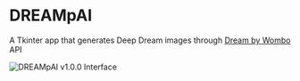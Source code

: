 # DREAMpAI
A Tkinter app that generates Deep Dream images through [Dream by Wombo](https://play.google.com/store/apps/details?id=com.womboai.wombodream) API

![DREAMpAI v1.0.0 Interface](https://user-images.githubusercontent.com/76851476/147826337-6167ca3c-dcd9-4c8b-8a74-cd0f396b0e23.png)
